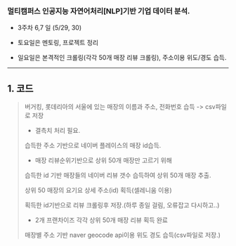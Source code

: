 ### 멀티캠퍼스 인공지능 자연어처리[NLP]기반 기업 데이터 분석.
- 3주차 6,7 일 (5/29, 30)

- 토요일은 멘토링, 프로젝트 정리

- 일요일은 본격적인 크롤링(각각 50개 매장 리뷰 크롤링), 주소이용 위도/경도 습득.
---
## 1. 코드
> 버거킹, 롯데리아의 서울에 있는 매장의 이름과 주소, 전화번호 습득 -> csv파일로 저장
> - 결측치 처리 필요.
> 
> 습득한 주소 기반으로 네이버 플레이스의 매장 id습득.
> - 매장 리뷰순위기반으로 상위 50개 매장만 고르기 위해
> 
> 습득한 id 기반 매장들의 네이버 리뷰 갯수 습득하여 상위 50개 매장 추출.
> 
> 상위 50 매장의 요기요 상세 주소(id) 획득(셀레니움 이용)
> 
> 획득한 id기반으로 리뷰 크롤링후 저장.(하루 종일 걸림, 오류잡고 다시하고..)
> - 2개 프랜차이즈 각각 상위 50개 매장 리뷰 획득 완료
> 
> 매장별 주소 기반 naver geocode api이용 위도 경도 습득(csv파일로 저장.)
